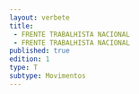 ```yaml
---
layout: verbete
title:
 - FRENTE TRABALHISTA NACIONAL
 - FRENTE TRABALHISTA NACIONAL
published: true
edition: 1  
type: T
subtype: Movimentos
---
```



